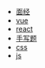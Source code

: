 <!-- docs/_sidebar.md -->

<!-- - [Home](/) -->
<!-- - [js](/doc/js.md  "The greatest guide in the world")
    - [es6](/doc/js/es6.md)
    - [设计模式](/doc/js/shejimoshi.md)
    - [原生API的实现](/doc/js/apiFunction.md)
    - [正则](/doc/js/exp.md)
    - [柯里化](/doc/js/kelihua.md)
    - [纯函数](/doc/js/chunFunction.md)
    - [event loop](/doc/js/eventLoop.md)
    - [深克隆](/doc/js/cloneDeep.md)
    - [原型](/doc/js/prototype.md)
- [vue](/doc/vue.md)
- [react](/doc/react.md)
- [webpack](/doc/webpack.md)
- [nodejs](/doc/nodejs.md)
- [AST](/doc/ast.md)
- [功能方法（功能实现原理）](/doc/application.md)
- [算法](/doc/algorithm.md)
- [计算机网络](/doc/net.md) -->
- [面经](/doc/faq.md)
- [vue](/doc/vue.md)
- [react](/doc/react.md)
- [手写题](/doc/write.md)
- [css](/doc/css.md)
- [js](/doc/js.md)

